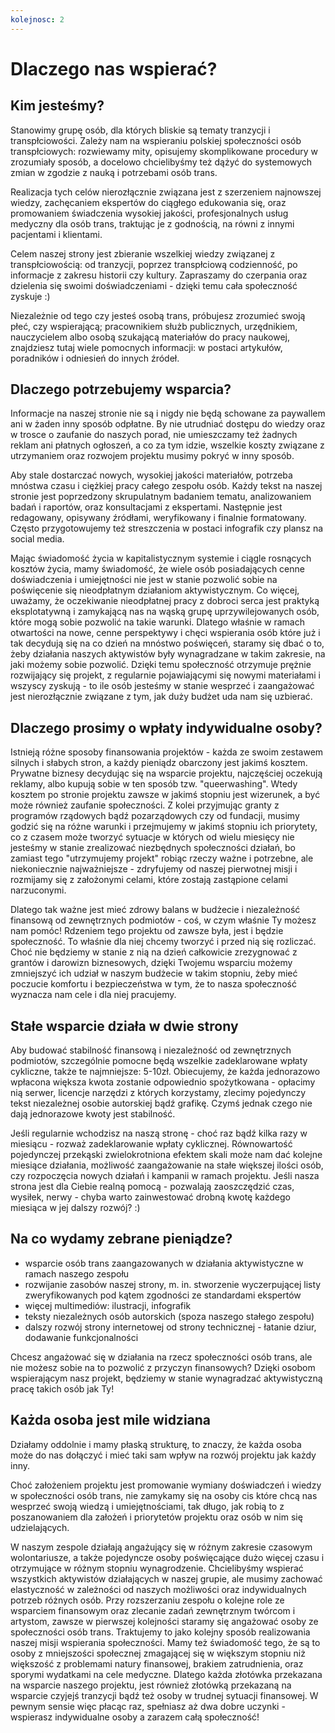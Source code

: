 ```yaml
---
kolejnosc: 2  
---
```


# Dlaczego nas wspierać?

## Kim jesteśmy?

Stanowimy grupę osób, dla których bliskie są tematy tranzycji i transpłciowości. Zależy nam na wspieraniu polskiej społeczności osób transpłciowych: rozwiewamy mity, opisujemy skomplikowane procedury w zrozumiały sposób, a docelowo chcielibyśmy też dążyć do systemowych zmian w zgodzie z nauką i potrzebami osób trans.

Realizacja tych celów nierozłącznie związana jest z szerzeniem najnowszej wiedzy, zachęcaniem ekspertów do ciągłego edukowania się, oraz promowaniem świadczenia wysokiej jakości, profesjonalnych usług medyczny dla osób trans, traktując je z godnością, na równi z innymi pacjentami i klientami.

Celem naszej strony jest zbieranie wszelkiej wiedzy związanej z transpłciowością: od tranzycji, poprzez transpłciową codzienność, po informacje z zakresu historii czy kultury. Zapraszamy do czerpania oraz dzielenia się swoimi doświadczeniami - dzięki temu cała społeczność zyskuje :)

Niezależnie od tego czy jesteś osobą trans, próbujesz zrozumieć swoją płeć, czy wspierającą; pracownikiem służb publicznych, urzędnikiem, nauczycielem albo osobą szukającą materiałów do pracy naukowej, znajdziesz tutaj wiele pomocnych informacji: w postaci artykułów, poradników i odniesień do innych źródeł.

## Dlaczego potrzebujemy wsparcia?

Informacje na naszej stronie nie są i nigdy nie będą schowane za paywallem ani w żaden inny sposób odpłatne. By nie utrudniać dostępu do wiedzy oraz w trosce o zaufanie do naszych porad, nie umieszczamy też żadnych reklam ani płatnych ogłoszeń, a co za tym idzie, wszelkie koszty związane z utrzymaniem oraz rozwojem projektu musimy pokryć w inny sposób.

Aby stale dostarczać nowych, wysokiej jakości materiałów, potrzeba mnóstwa czasu i ciężkiej pracy całego zespołu osób. Każdy tekst na naszej stronie jest poprzedzony skrupulatnym badaniem tematu, analizowaniem badań i raportów, oraz konsultacjami z ekspertami. Następnie jest redagowany, opisywany źródłami, weryfikowany i finalnie formatowany. Często przygotowujemy też streszczenia w postaci infografik czy plansz na social media.

Mając świadomość życia w kapitalistycznym systemie i ciągle rosnących kosztów życia, mamy świadomość, że wiele osób posiadających cenne doświadczenia i umiejętności nie jest w stanie pozwolić sobie na poświęcenie się nieodpłatnym działaniom aktywistycznym. Co więcej, uważamy, że oczekiwanie nieodpłatnej pracy z dobroci serca jest praktyką eksplotatywną i zamykającą nas na wąską grupę uprzywilejowanych osób, które mogą sobie pozwolić na takie warunki. Dlatego właśnie w ramach otwartości na nowe, cenne perspektywy i chęci wspierania osób które już i tak decydują się na co dzień na mnóstwo poświęceń, staramy się dbać o to, żeby działania naszych aktywistów były wynagradzane w takim zakresie, na jaki możemy sobie pozwolić. Dzięki temu społeczność otrzymuje prężnie rozwijający się projekt, z regularnie pojawiającymi się nowymi materiałami i wszyscy zyskują - to ile osób jesteśmy w stanie wesprzeć i zaangażować jest nierozłącznie związane z tym, jak duży budżet uda nam się uzbierać.

## Dlaczego prosimy o wpłaty indywidualne osoby?

Istnieją różne sposoby finansowania projektów - każda ze swoim zestawem silnych i słabych stron, a każdy pieniądz obarczony jest jakimś kosztem. Prywatne biznesy decydując się na wsparcie projektu, najczęściej oczekują reklamy, albo kupują sobie w ten sposób tzw. "queerwashing". Wtedy kosztem po stronie projektu zawsze w jakimś stopniu jest wizerunek, a być może również zaufanie społeczności. Z kolei przyjmując granty z programów rządowych bądź pozarządowych czy od fundacji, musimy godzić się na różne warunki i przejmujemy w jakimś stopniu ich priorytety, co z czasem może tworzyć sytuacje w których od wielu miesięcy nie jesteśmy w stanie zrealizować niezbędnych społeczności działań, bo zamiast tego "utrzymujemy projekt" robiąc rzeczy ważne i potrzebne, ale niekoniecznie najważniejsze - zdryfujemy od naszej pierwotnej misji i rozmijamy się z założonymi celami, które zostają zastąpione celami narzuconymi.

Dlatego tak ważne jest mieć zdrowy balans w budżecie i niezależność finansową od zewnętrznych podmiotów - coś, w czym właśnie Ty możesz nam pomóc! Rdzeniem tego projektu od zawsze była, jest i będzie społeczność. To właśnie dla niej chcemy tworzyć i przed nią się rozliczać. Choć nie będziemy w stanie z nią na dzień całkowicie zrezygnować z grantów i darowizn biznesowych, dzięki Twojemu wsparciu możemy zmniejszyć ich udział w naszym budżecie w takim stopniu, żeby mieć poczucie komfortu i bezpieczeństwa w tym, że to nasza społeczność wyznacza nam cele i dla niej pracujemy.

## Stałe wsparcie działa w dwie strony

Aby budować stabilność finansową i niezależność od zewnętrznych podmiotów, szczególnie pomocne będą wszelkie zadeklarowane wpłaty cykliczne, także te najmniejsze: 5-10zł. Obiecujemy, że każda jednorazowo wpłacona większa kwota zostanie odpowiednio spożytkowana - opłacimy nią serwer, licencje narzędzi z których korzystamy, zlecimy pojedynczy tekst niezależnej osobie autorskiej bądź grafikę. Czymś jednak czego nie dają jednorazowe kwoty jest stabilność.

Jeśli regularnie wchodzisz na naszą stronę - choć raz bądź kilka razy w miesiącu - rozważ zadeklarowanie wpłaty cyklicznej. Równowartość pojedynczej przekąski zwielokrotniona efektem skali może nam dać kolejne miesiące działania, możliwość zaangażowanie na stałe większej ilości osób, czy rozpoczęcia nowych działań i kampanii w ramach projektu. Jeśli nasza strona jest dla Ciebie realną pomocą - pozwalają zaoszczędzić czas, wysiłek, nerwy - chyba warto zainwestować drobną kwotę każdego miesiąca w jej dalszy rozwój? :)

## Na co wydamy zebrane pieniądze?

- wsparcie osób trans zaangazowanych w działania aktywistyczne w ramach naszego zespołu
- rozwijanie zasobów naszej strony, m. in. stworzenie wyczerpującej listy zweryfikowanych pod kątem zgodności ze standardami ekspertów
- więcej multimediów: ilustracji, infografik
- teksty niezależnych osób autorskich (spoza naszego stałego zespołu)
- dalszy rozwój strony internetowej od strony technicznej - łatanie dziur, dodawanie funkcjonalności

Chcesz angażować się w działania na rzecz społeczności osób trans, ale nie możesz sobie na to pozwolić z przyczyn finansowych? Dzięki osobom wspierającym nasz projekt, będziemy w stanie wynagradzać aktywistyczną pracę takich osób jak Ty!

## Każda osoba jest mile widziana

Działamy oddolnie i mamy płaską strukturę, to znaczy, że każda osoba może do nas dołączyć i mieć taki sam wpływ na rozwój projektu jak każdy inny.

Choć założeniem projektu jest promowanie wymiany doświadczeń i wiedzy w społeczności osób trans, nie zamykamy się na osoby cis które chcą nas wesprzeć swoją wiedzą i umiejętnościami, tak długo, jak robią to z poszanowaniem dla założeń i priorytetów projektu oraz osób w nim się udzielających.

W naszym zespole działają angażujący się w różnym zakresie czasowym wolontariusze, a także pojedyncze osoby poświęcające dużo więcej czasu i otrzymujące w różnym stopniu wynagrodzenie. Chcielibyśmy wspierać wszystkich aktywistów działających w naszej grupie, ale musimy zachować elastyczność w zależności od naszych możliwości oraz indywidualnych potrzeb różnych osób. Przy rozszerzaniu zespołu o kolejne role ze wsparciem finansowym oraz zlecanie zadań zewnętrznym twórcom i artystom, zawsze w pierwszej kolejności staramy się angażować osoby ze społeczności osób trans. Traktujemy to jako kolejny sposób realizowania naszej misji wspierania społeczności. Mamy też świadomość tego, że są to osoby z mniejszości społecznej zmagającej się w większym stopniu niż większość z problemami natury finansowej, brakiem zatrudnienia, oraz sporymi wydatkami na cele medyczne. Dlatego każda złotówka przekazana na wsparcie naszego projektu, jest również złotówką przekazaną na wsparcie czyjejś tranzycji bądź też osoby w trudnej sytuacji finansowej. W pewnym sensie więc płacąc raz, spełniasz aż dwa dobre uczynki - wspierasz indywidualne osoby a zarazem całą społeczność!

